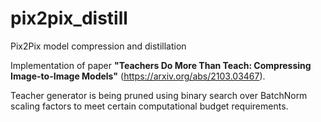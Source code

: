 # pix2pix_distill
Pix2Pix model compression and distillation

Implementation of paper **"Teachers Do More Than Teach: Compressing Image-to-Image Models"** (https://arxiv.org/abs/2103.03467).

Teacher generator is being pruned using binary search over BatchNorm scaling factors to meet certain computational budget requirements.
